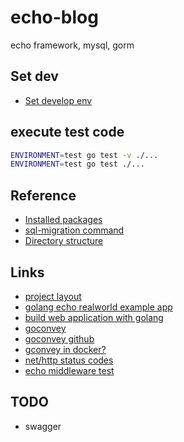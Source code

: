 # echo-blog

echo framework, mysql, gorm

## Set dev

- [Set develop env](./docs/dev.md)

## execute test code

```bash
ENVIRONMENT=test go test -v ./...
ENVIRONMENT=test go test ./...
```

## Reference

- [Installed packages](docs/packages.md)
- [sql-migration command](docs/sql_migrate.md)
- [Directory structure](docs/structure.md)

## Links

- [project layout](https://github.com/golang-standards/project-layout)
- [golang echo realworld example app](https://github.com/xesina/golang-echo-realworld-example-app)
- [build web application with golang](https://astaxie.gitbooks.io/build-web-application-with-golang/en/)
- [goconvey](http://goconvey.co/)
- [goconvey github](https://github.com/smartystreets/goconvey)
- [gconvey in docker?](https://github.com/smartystreets/goconvey/issues/449)
- [net/http status codes](http://golang.jp/pkg/http)
- [echo middleware test](https://github.com/labstack/echo/issues/659)

## TODO

- swagger
